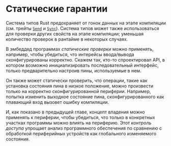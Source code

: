 # Статические гарантии

Система типов Rust предохраняет от гонок данных на этапе компиляции (см. трейты
[`Send`] и [`Sync`]). Система типов может также использоваться для проверки других
свойств на этапе компиляции; уменьшая количество проверок в рантайме в некоторых случаях.

[`Send`]: https://doc.rust-lang.org/core/marker/trait.Send.html
[`Sync`]: https://doc.rust-lang.org/core/marker/trait.Sync.html

В эмбеддед программах *статические проверки* можно применять, например,
чтобы убедиться, что интерейсы ввода/вывода сконфигурированы корректно.
Скажем так, кто-то спроектировал API, в котором возможно инициализировать
последовательный интерфейс, только предварительно настроив пины, используемые в нем.

Он также может статически проверить, что операции, такие как установка состояния пина
в низкое положение, можно произвести только на корректно сконфигурированной периферии.
Например, попытка изменить выходное состояние пина, сконфигурированного как плавающий вход
вызовет ошибку компиляции.

И, как показано в предыдущей главе, концепт владения можно применять к периферии, чтобы убедиться,
что только в конкретных участках программы можно влиять на периферию.
Этот *контроль доступа* упрощает анализ программного обеспечения по сравнению
с обработкой периферийных устройств как глобального изменяемого состояния.
